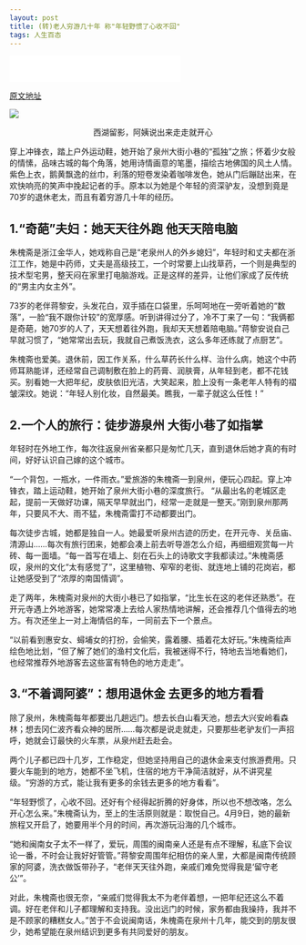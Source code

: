 ```yaml
---
layout: post
title: (转)老人穷游几十年 称"年轻野惯了心收不回" 
tags: 人生百态
---
```


<embed src="/assets/siqing.mp3" height="46" />

[原文地址](http://news.163.com/16/0413/14/BKHNLM7K00011229.html)

![](http://img1.cache.netease.com/catchpic/0/0D/0DF5569B6586B94460FA285FA17D7CE9.jpg)
<center> 西湖留影，阿姨说出来走走就开心</center>

穿上冲锋衣，踏上户外运动鞋，她开始了泉州大街小巷的“孤独”之旅；怀着少女般的情愫，品味古城的每个角落，她用诗情画意的笔墨，描绘古地佛国的风土人情。
紫色上衣，鹅黄飘逸的丝巾，利落的短卷发染着咖啡发色，她从门后蹦跶出来，在欢快响亮的笑声中挽起记者的手。原本以为她是个年轻的资深驴友，没想到竟是70岁的退休老太，而且有着穷游几十年的经历。

1.“奇葩”夫妇：她天天往外跑 他天天陪电脑
---

朱槐斋是浙江金华人，她戏称自己是“老泉州人的外乡媳妇”，年轻时和丈夫都在浙江工作，她是中药师，丈夫是高级技工，一个时常要上山找草药，一个则是典型的技术型宅男，整天闷在家里打电脑游戏。正是这样的差异，让他们家成了反传统的“男主内女主外”。

73岁的老伴蒋黎安，头发花白，双手插在口袋里，乐呵呵地在一旁听着她的“数落”，一脸“我不跟你计较”的宽厚感。听到讲得过分了，冷不丁来了一句：“我俩都是奇葩，她70岁的人了，天天想着往外跑，我却天天想着陪电脑。”蒋黎安说自己早就习惯了，“她常常出去玩，我就自己煮饭洗衣，这么多年还练就了点厨艺”。

朱槐斋也爱美。退休前，因工作关系，什么草药长什么样、治什么病，她这个中药师耳熟能详，还经常自己调制敷在脸上的药膏、润肤膏，从年轻到老，都不花钱买。别看她一大把年纪，皮肤依旧光洁，大笑起来，脸上没有一条老年人特有的褶皱深纹。她说：“年轻人别化妆，自然最美。瞧我，一辈子就这么任性！”

2.一个人的旅行：徒步游泉州 大街小巷了如指掌
---

年轻时在外地工作，每次往返泉州省亲都只是匆忙几天，直到退休后她才真的有时间，好好认识自己嫁的这个城市。

“一个背包，一瓶水，一件雨衣。”爱旅游的朱槐斋一到泉州，便玩心四起。穿上冲锋衣，踏上运动鞋，她开始了泉州大街小巷的深度旅行。
“从最出名的老城区走起，提前一天做好功课，隔天早早就出门，经常一走就是一整天。”刚到泉州那两年，只要风不大、雨不猛，朱槐斋雷打不动都要出门。

每次徒步古城，她都是独自一人。她最爱听泉州古迹的历史，在开元寺、关岳庙、清源山……每次有旅行团来，她都会凑上前去听导游怎么介绍，再细细观赏每一片砖、每一面墙。“每一首写在墙上、刻在石头上的诗歌文字我都读过。”朱槐斋感叹，泉州的文化“太有感觉了”，这里植物、窄窄的老街、就连地上铺的花岗岩，都让她感受到了“浓厚的南国情调”。

走了两年，朱槐斋对泉州的大街小巷已了如指掌，“比生长在这的老伴还熟悉”。在开元寺遇上外地游客，她常常凑上去给人家热情地讲解，还会推荐几个值得去的地方。有次还坐上一对上海情侣的车，一同前去下一个景点。

“以前看到惠安女、蟳埔女的打扮，会偷笑，露着腰、插着花太好玩。”朱槐斋绘声绘色地比划，“但了解了她们的渔村文化后，我被迷得不行，特地去当地看她们，也经常推荐外地游客去这些富有特色的地方走走”。

3.“不着调阿婆”：想用退休金 去更多的地方看看
---

除了泉州，朱槐斋每年都要出几趟远门。想去长白山看天池，想去大兴安岭看森林；想去冈仁波齐看众神的居所……每次都是说走就走，只要那些老驴友们一声招呼，她就会订最快的火车票，从泉州赶去赴会。

两个儿子都已四十几岁，工作稳定，但她坚持用自己的退休金来支付旅游费用。只要火车能到的地方，她都不坐飞机，住宿的地方干净简洁就好，从不讲究星级。“穷游的方式，能让我有更多的余钱去更多的地方看看”。

“年轻野惯了，心收不回。还好有个经得起折腾的好身体，所以也不想改咯，怎么开心怎么来。”朱槐斋认为，至上的生活原则就是：取悦自己。4月9日，她的最新旅程又开启了，她要用半个月的时间，再次游玩沿海的几个城市。

“她和闽南女子太不一样了，爱玩，周围的闽南亲人还是有点不理解，私底下会议论一番，不时会让我好好管管。”蒋黎安周围年纪相仿的亲人里，大都是闽南传统顾家的阿婆，洗衣做饭带孙子，“老伴天天往外跑，亲戚们难免觉得我是‘留守老公’”。

对此，朱槐斋也很无奈，“亲戚们觉得我太不为老伴着想，一把年纪还这么不着调。好在老伴和儿子都理解和支持我。没出远门的时候，家务都由我操持，我并不是不顾家的糟糕女人。”苦于不会说闽南话，朱槐斋在泉州十几年，能交到的朋友很少，她希望能在泉州结识到更多有共同爱好的朋友。